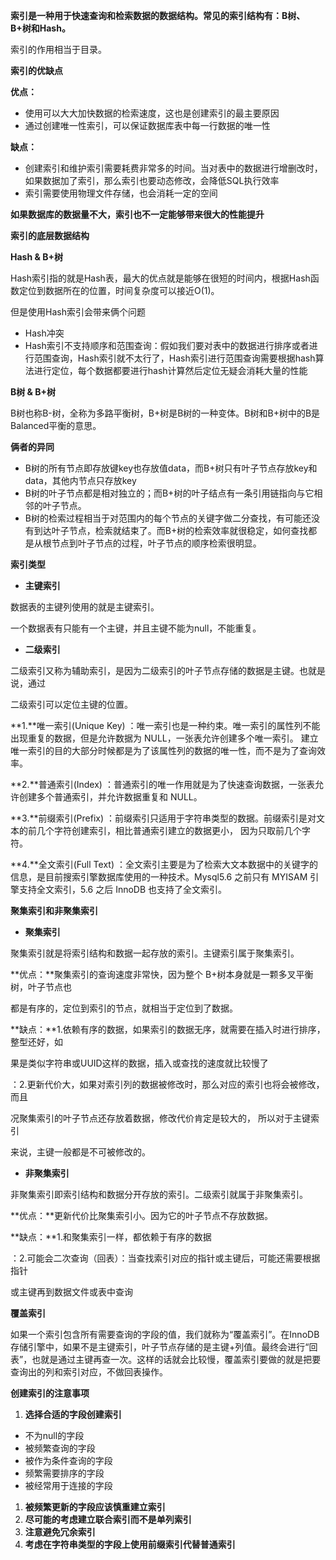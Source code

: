 **索引是一种用于快速查询和检索数据的数据结构。常见的索引结构有：B树、B+树和Hash。**

索引的作用相当于目录。

**索引的优缺点**

**优点：**

- 使用可以大大加快数据的检索速度，这也是创建索引的最主要原因
- 通过创建唯一性索引，可以保证数据库表中每一行数据的唯一性

**缺点：**

- 创建索引和维护索引需要耗费非常多的时间。当对表中的数据进行增删改时，如果数据加了索引，那么索引也要动态修改，会降低SQL执行效率
- 索引需要使用物理文件存储，也会消耗一定的空间

**如果数据库的数据量不大，索引也不一定能够带来很大的性能提升**

**索引的底层数据结构**

**Hash & B+树**

Hash索引指的就是Hash表，最大的优点就是能够在很短的时间内，根据Hash函数定位到数据所在的位置，时间复杂度可以接近O(1)。

但是使用Hash索引会带来俩个问题

- Hash冲突
- Hash索引不支持顺序和范围查询：假如我们要对表中的数据进行排序或者进行范围查询，Hash索引就不太行了，Hash索引进行范围查询需要根据hash算法进行定位，每个数据都要进行hash计算然后定位无疑会消耗大量的性能

**B树 & B+树**

B树也称B-树，全称为多路平衡树，B+树是B树的一种变体。B树和B+树中的B是Balanced平衡的意思。

**俩者的异同**

- B树的所有节点即存放键key也存放值data，而B+树只有叶子节点存放key和data，其他内节点只存放key
- B树的叶子节点都是相对独立的；而B+树的叶子结点有一条引用链指向与它相邻的叶子节点。
- B树的检索过程相当于对范围内的每个节点的关键字做二分查找，有可能还没有到达叶子节点，检索就结束了。而B+树的检索效率就很稳定，如何查找都是从根节点到叶子节点的过程，叶子节点的顺序检索很明显。

**索引类型**

- **主键索引**

数据表的主键列使用的就是主键索引。

一个数据表有只能有一个主键，并且主键不能为null，不能重复。

- **二级索引**

二级索引又称为辅助索引，是因为二级索引的叶子节点存储的数据是主键。也就是说，通过	 

二级索引可以定位主键的位置。

**1.**唯一索引(Unique Key) ：唯一索引也是一种约束。唯一索引的属性列不能出现重复的数据，但是允许数据为 NULL，一张表允许创建多个唯一索引。 建立唯一索引的目的大部分时候都是为了该属性列的数据的唯一性，而不是为了查询效率。

**2.**普通索引(Index) ：普通索引的唯一作用就是为了快速查询数据，一张表允许创建多个普通索引，并允许数据重复和 NULL。

**3.**前缀索引(Prefix) ：前缀索引只适用于字符串类型的数据。前缀索引是对文本的前几个字符创建索引，相比普通索引建立的数据更小， 因为只取前几个字符。

**4.**全文索引(Full Text) ：全文索引主要是为了检索大文本数据中的关键字的信息，是目前搜索引擎数据库使用的一种技术。Mysql5.6 之前只有 MYISAM 引擎支持全文索引，5.6 之后 InnoDB 也支持了全文索引。        

**聚集索引和非聚集索引**

- **聚集索引**

聚集索引就是将索引结构和数据一起存放的索引。主键索引属于聚集索引。

**优点：**聚集索引的查询速度非常快，因为整个 B+树本身就是一颗多叉平衡树，叶子节点也

都是有序的，定位到索引的节点，就相当于定位到了数据。

**缺点：**1.依赖有序的数据，如果索引的数据无序，就需要在插入时进行排序，整型还好，如

果是类似字符串或UUID这样的数据，插入或查找的速度就比较慢了

：2.更新代价大，如果对索引列的数据被修改时，那么对应的索引也将会被修改， 而且

况聚集索引的叶子节点还存放着数据，修改代价肯定是较大的， 所以对于主键索引

来说，主键一般都是不可被修改的。

- **非聚集索引**

非聚集索引即索引结构和数据分开存放的索引。二级索引就属于非聚集索引。

**优点：**更新代价比聚集索引小。因为它的叶子节点不存放数据。

**缺点：**1.和聚集索引一样，都依赖于有序的数据

：2.可能会二次查询（回表）：当查找索引对应的指针或主键后，可能还需要根据指针

或主键再到数据文件或表中查询

**覆盖索引**

如果一个索引包含所有需要查询的字段的值，我们就称为“覆盖索引”。在InnoDB存储引擎中，如果不是主键索引，叶子节点存储的是主键+列值。最终会进行“回表”，也就是通过主键再查一次。这样的话就会比较慢，覆盖索引要做的就是把要查询出的列和索引对应，不做回表操作。

**创建索引的注意事项**

1. **选择合适的字段创建索引**

- 不为null的字段
- 被频繁查询的字段
- 被作为条件查询的字段
- 频繁需要排序的字段
- 被经常用于连接的字段

1. **被频繁更新的字段应该慎重建立索引**
2. **尽可能的考虑建立联合索引而不是单列索引**
3. **注意避免冗余索引**
4. **考虑在字符串类型的字段上使用前缀索引代替普通索引**